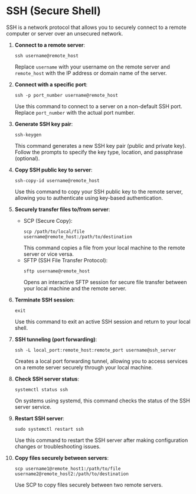 # SSH (Secure Shell)

SSH is a network protocol that allows you to securely connect to a remote computer or server over an unsecured network. 


1. **Connect to a remote server**:
   ```
   ssh username@remote_host
   ```
   Replace `username` with your username on the remote server and `remote_host` with the IP address or domain name of the server.

2. **Connect with a specific port**:
   ```
   ssh -p port_number username@remote_host
   ```
   Use this command to connect to a server on a non-default SSH port. Replace `port_number` with the actual port number.

3. **Generate SSH key pair**:
   ```
   ssh-keygen
   ```
   This command generates a new SSH key pair (public and private key). Follow the prompts to specify the key type, location, and passphrase (optional).

4. **Copy SSH public key to server**:
   ```
   ssh-copy-id username@remote_host
   ```
   Use this command to copy your SSH public key to the remote server, allowing you to authenticate using key-based authentication.

5. **Securely transfer files to/from server**:
   - SCP (Secure Copy):
     ```
     scp /path/to/local/file username@remote_host:/path/to/destination
     ```
     This command copies a file from your local machine to the remote server or vice versa.
   - SFTP (SSH File Transfer Protocol):
     ```
     sftp username@remote_host
     ```
     Opens an interactive SFTP session for secure file transfer between your local machine and the remote server.

6. **Terminate SSH session**:
   ```
   exit
   ```
   Use this command to exit an active SSH session and return to your local shell.

7. **SSH tunneling (port forwarding)**:
   ```
   ssh -L local_port:remote_host:remote_port username@ssh_server
   ```
   Creates a local port forwarding tunnel, allowing you to access services on a remote server securely through your local machine.

8. **Check SSH server status**:
   ```
   systemctl status ssh
   ```
   On systems using systemd, this command checks the status of the SSH server service.

9. **Restart SSH server**:
   ```
   sudo systemctl restart ssh
   ```
   Use this command to restart the SSH server after making configuration changes or troubleshooting issues.

10. **Copy files securely between servers**:
    ```
    scp username1@remote_host1:/path/to/file username2@remote_host2:/path/to/destination
    ```
    Use SCP to copy files securely between two remote servers.
